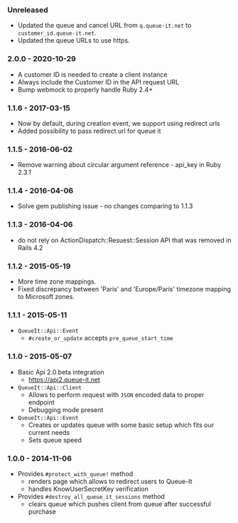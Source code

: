 ### Unreleased
- Updated the queue and cancel URL from `q.queue-it.net` to `customer_id.queue-it.net`.
- Updated the queue URLs to use https.

### 2.0.0 - 2020-10-29

* A customer ID is needed to create a client instance
* Always include the Customer ID in the API request URL
* Bump webmock to properly handle Ruby 2.4+

### 1.1.6 - 2017-03-15

* Now by default, during creation event, we support using redirect urls
* Added possibility to pass redirect url for queue it

### 1.1.5 - 2016-06-02

* Remove warning about circular argument reference - api_key in Ruby 2.3.1

### 1.1.4 - 2016-04-06

* Solve gem publishing issue - no changes comparing to 1.1.3

### 1.1.3 - 2016-04-06

* do not rely on ActionDispatch::Resuest::Session API that was removed in Rails 4.2

### 1.1.2 - 2015-05-19

* More time zone mappings.
* Fixed discrepancy between 'Paris' and 'Europe/Paris'
  timezone mapping to Microsoft zones.

### 1.1.1 - 2015-05-11

* `QueueIt::Api::Event`
  * `#create_or_update` accepts `pre_queue_start_time`

### 1.1.0 - 2015-05-07

* Basic Api 2.0.beta integration
  * https://api2.queue-it.net
* `QueueIt::Api::Client`
  * Allows to perform request with `JSON` encoded data to proper endpoint
  * Debugging mode present
* `QueueIt::Api::Event`
    * Creates or updates queue with some basic setup which fits our current needs
    * Sets queue speed

### 1.0.0 - 2014-11-06

* Provides `#protect_with_queue!` method
  * renders page which allows to redirect users to Queue-It
  * handles KnowUserSecretKey verification
* Provides `#destroy_all_queue_it_sessions` method
  * clears queue which pushes client from queue after successful purchase
